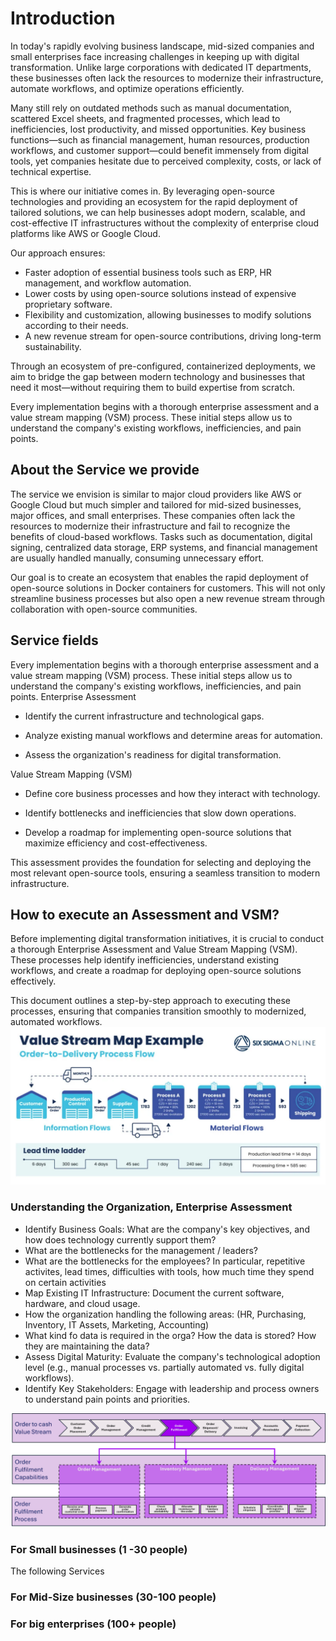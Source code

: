 # Introduction

In today's rapidly evolving business landscape, mid-sized companies and small enterprises face increasing challenges in keeping up with digital transformation. Unlike large corporations with dedicated IT departments, these businesses often lack the resources to modernize their infrastructure, automate workflows, and optimize operations efficiently.

Many still rely on outdated methods such as manual documentation, scattered Excel sheets, and fragmented processes, which lead to inefficiencies, lost productivity, and missed opportunities. Key business functions—such as financial management, human resources, production workflows, and customer support—could benefit immensely from digital tools, yet companies hesitate due to perceived complexity, costs, or lack of technical expertise.

This is where our initiative comes in. By leveraging open-source technologies and providing an ecosystem for the rapid deployment of tailored solutions, we can help businesses adopt modern, scalable, and cost-effective IT infrastructures without the complexity of enterprise cloud platforms like AWS or Google Cloud.

Our approach ensures:

- Faster adoption of essential business tools such as ERP, HR management, and workflow automation.
- Lower costs by using open-source solutions instead of expensive proprietary software.
- Flexibility and customization, allowing businesses to modify solutions according to their needs.
- A new revenue stream for open-source contributions, driving long-term sustainability.

Through an ecosystem of pre-configured, containerized deployments, we aim to bridge the gap between modern technology and businesses that need it most—without requiring them to build expertise from scratch.

Every implementation begins with a thorough enterprise assessment and a value stream mapping (VSM) process. These initial steps allow us to understand the company's existing workflows, inefficiencies, and pain points.

## About the Service we provide


The service we envision is similar to major cloud providers like AWS or Google Cloud but much simpler and tailored for mid-sized businesses, major offices, and small enterprises. These companies often lack the resources to modernize their infrastructure and fail to recognize the benefits of cloud-based workflows. Tasks such as documentation, digital signing, centralized data storage, ERP systems, and financial management are usually handled manually, consuming unnecessary effort.

Our goal is to create an ecosystem that enables the rapid deployment of open-source solutions in Docker containers for customers. This will not only streamline business processes but also open a new revenue stream through collaboration with open-source communities.

## Service fields
Every implementation begins with a thorough enterprise assessment and a value stream mapping (VSM) process. These initial steps allow us to understand the company's existing workflows, inefficiencies, and pain points.
Enterprise Assessment

- Identify the current infrastructure and technological gaps.

- Analyze existing manual workflows and determine areas for automation.

- Assess the organization's readiness for digital transformation.

Value Stream Mapping (VSM)

- Define core business processes and how they interact with technology.

- Identify bottlenecks and inefficiencies that slow down operations.

- Develop a roadmap for implementing open-source solutions that maximize efficiency and cost-effectiveness.

This assessment provides the foundation for selecting and deploying the most relevant open-source tools, ensuring a seamless transition to modern infrastructure.

## How to execute an Assessment and VSM?
Before implementing digital transformation initiatives, it is crucial to conduct a thorough Enterprise Assessment and Value Stream Mapping (VSM). These processes help identify inefficiencies, understand existing workflows, and create a roadmap for deploying open-source solutions effectively.

This document outlines a step-by-step approach to executing these processes, ensuring that companies transition smoothly to modernized, automated workflows.
![Value_Stream_Mapping](pics/value_stream_mapping.webp)
### Understanding the Organization, Enterprise Assessment
- Identify Business Goals: What are the company's key objectives, and how does technology currently support them?
- What are the bottlenecks for the management / leaders?
- What are the bottlenecks for the employees? In particular, repetitive activites, lead times, difficulties with tools, how much time they spend on certain activities
- Map Existing IT Infrastructure: Document the current software, hardware, and cloud usage.
- How the organization handling the following areas: (HR, Purchasing, Inventory, IT Assets, Marketing, Accounting)
- What kind fo data is required in the orga? How the data is stored? How they are maintaining the data?
- Assess Digital Maturity: Evaluate the company's technological adoption level (e.g., manual processes vs. partially automated vs. fully digital workflows).
- Identify Key Stakeholders: Engage with leadership and process owners to understand pain points and priorities.

![Value_Stream_Mapping](pics/value_stream_mapping2.webp)
### For Small businesses (1 -30 people)

The following Services 

### For Mid-Size businesses (30-100 people)

### For big enterprises (100+ people)